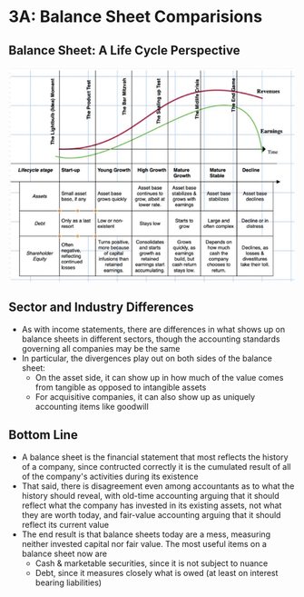 # 3A: Balance Sheet Comparisions

## Balance Sheet: A Life Cycle Perspective

![image](../../media/Accounting-for-Finance_3A-Balance-Sheet-Comparisions-image1.jpg)

## Sector and Industry Differences

- As with income statements, there are differences in what shows up on balance sheets in different sectors, though the accounting standards governing all companies may be the same
- In particular, the divergences play out on both sides of the balance sheet:
  - On the asset side, it can show up in how much of the value comes from tangible as opposed to intangible assets
  - For acquisitive companies, it can also show up as uniquely accounting items like goodwill

## Bottom Line

- A balance sheet is the financial statement that most reflects the history of a company, since contructed correctly it is the cumulated result of all of the company's activities during its existence
- That said, there is disagreement even among accountants as to what the history should reveal, with old-time accounting arguing that it should reflect what the company has invested in its existing assets, not what they are worth today, and fair-value accounting arguing that it should reflect its current value
- The end result is that balance sheets today are a mess, measuring neither invested capital nor fair value. The most useful items on a balance sheet now are
  - Cash & marketable securities, since it is not subject to nuance
  - Debt, since it measures closely what is owed (at least on interest bearing liabilities)

